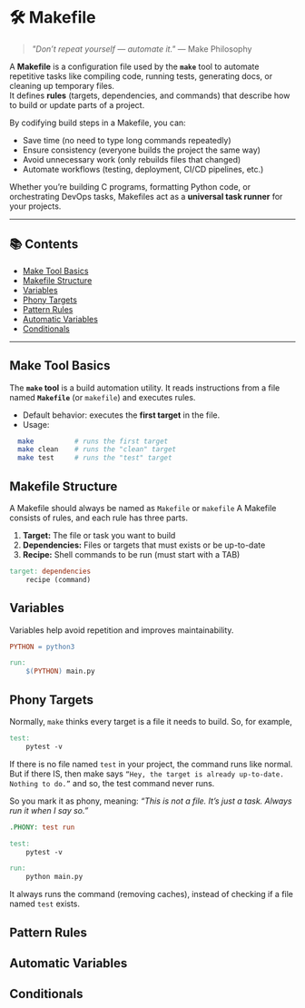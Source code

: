 # 🛠️ Makefile

> _"Don’t repeat yourself — automate it."_ — Make Philosophy  

A **Makefile** is a configuration file used by the **`make`** tool to automate repetitive tasks like compiling code, running tests, generating docs, or cleaning up temporary files.  
It defines **rules** (targets, dependencies, and commands) that describe how to build or update parts of a project.  

By codifying build steps in a Makefile, you can:  

- Save time (no need to type long commands repeatedly)  
- Ensure consistency (everyone builds the project the same way)  
- Avoid unnecessary work (only rebuilds files that changed)  
- Automate workflows (testing, deployment, CI/CD pipelines, etc.)  

Whether you’re building C programs, formatting Python code, or orchestrating DevOps tasks, Makefiles act as a **universal task runner** for your projects.  

---

## 📚 Contents

- [Make Tool Basics](#make-tool-basics)
- [Makefile Structure](#makefile-structure)
- [Variables](#variables)
- [Phony Targets](#phony-targets)
- [Pattern Rules](#pattern-rules)
- [Automatic Variables](#automatic-variables)
- [Conditionals](#conditionals)

---

## Make Tool Basics

The **`make` tool** is a build automation utility. It reads instructions from a file named **`Makefile`** (or `makefile`) and executes rules.  

- Default behavior: executes the **first target** in the file.  
- Usage:

```bash
  make          # runs the first target
  make clean    # runs the "clean" target
  make test     # runs the "test" target
```

## Makefile Structure

A Makefile should always be named as `Makefile` or `makefile`
A Makefile consists of rules, and each rule has three parts.

1. **Target:** The file or task you want to build
2. **Dependencies:** Files or targets that must exists or be up-to-date
3. **Recipe:** Shell commands to be run (must start with a TAB)

```Makefile
target: dependencies
    recipe (command)

```

## Variables

Variables help avoid repetition and improves maintainability.

```Makefile
PYTHON = python3

run:
    $(PYTHON) main.py
```

## Phony Targets

Normally, `make` thinks every target is a file it needs to build. So, for example,

```Makefile
test:
    pytest -v
```

If there is no file named `test` in your project, the command runs like normal. But if there IS, then make says `“Hey, the target is already up-to-date. Nothing to do.”` and so, the test command never runs.

So you mark it as phony, meaning: _“This is not a file. It’s just a task. Always run it when I say so.”_

```Makefile
.PHONY: test run

test:
    pytest -v

run:
    python main.py
```

It always runs the command (removing caches), instead of checking if a file named `test` exists.

## Pattern Rules

## Automatic Variables

## Conditionals
